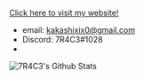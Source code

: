 [Click here to visit my website!](https://7r4c3.github.io/)


- email: kakashixix0@gmail.com
- Discord: 7R4C3#1028
-
![7R4C3's Github Stats](https://github-readme-stats.vercel.app/api?username=7R4C3&show_icons=true&theme=radical)


